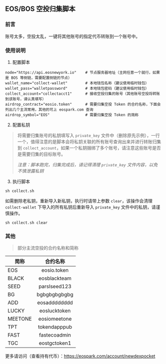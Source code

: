 ## EOS/BOS 空投归集脚本

### 前言
账号太多，空投太乱，一键将其他账号的指定代币转账到一个账号中。

### 使用说明
1. 配置脚本

```
node="https://api.eosnewyork.io"	# 节点服务器地址（主网任意一个就行，如果是 BOS 等侧链，需要配置侧链的节点）
wallet_name="collect-wallet" 		# 本地钱包名称（建议使用临时钱包）
wallet_pass="walletpassword" 		# 本地钱包密码（建议使用临时钱包）
collect_account="collectacct1" 		# 接收空投归集的账号（其他账号空投将转账到该账号，请认真填写）
airdrop_contract="eosio.token" 		# 需要归集空投 Token 的合约名称，下面会列出几个主流常用，其他的可上 eospark.com 查询
airdrop_symbol="EOS" 				# 需要归集空投 Token 的简称
```

2. 配置私钥

> 将需要归集账号的私钥填写入 `private_key` 文件中（删除原先示例），一行一个，值得注意的是脚本会将私钥关联的所有账号查询出来并进行转账归集到 `collect_account`，如果一个私钥捆绑了多个账号，请注意这些账号是否是需要归集的目标账号。
>
> *注意：脚本跑完，归集完成后，请记得清理 `private_key` 文件内容，以免不慎泄露私钥*

3. 执行脚本

```
sh collect.sh
```

如需删除老私钥，重新导入新私钥，执行时请带上参数 `clear`，该操作会清理 `collect-wallet` 下导入的所有私钥后重新导入 `private_key` 文件中的私钥，请谨慎操作。

```
sh collect.sh clear
```

### 其他

> 部分主流空投的合约名称和简称

| 简称 | 合约名称  |
|----------|:-------------:|
| EOS | eosio.token |
| BLACK | eosblackteam |
| SEED | parslseed123 |
| BG | bgbgbgbgbgbg |
| ADD | eosadddddddd |
| LUCKY | eoslucktoken |
| MEETONE | eosiomeetone |
| TPT | tokendapppub |
| FAST | fastecoadmin |
| TGC | eostgctoken1 |

更多请访问（查看持有代币）：https://eospark.com/account/newdexpocket